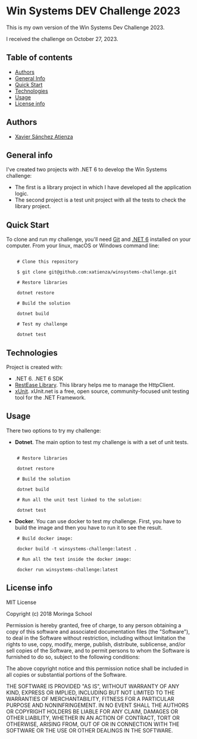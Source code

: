 # Win Systems DEV Challenge 2023

This is my own version of the Win Systems Dev Challenge 2023.

I received the challenge on  October 27, 2023.

## Table of contents
* [Authors](#authors)
* [General Info](#general-info)
* [Quick Start](#quick-start)
* [Technologies](#technologies)
* [Usage](#usage)
* [License info](#licence-info)

## Authors

- [Xavier Sánchez Atienza](https://www.linkedin.com/in/xatienza)

## General info

I've created two projects with .NET 6 to develop the Win Systems challenge:

* The first is a library project in which I have developed all the application logic.
* The second project is a test unit project with all the tests to check the library project.

## Quick Start

To clone and run my challenge, you'll need [Git](https://git-scm.com/) and [.NET 6](https://dotnet.microsoft.com/en-us/download/dotnet/6.0) installed on your computer. From your linux, macOS or Windows command line:

```(bash)

    # Clone this repository
    
    $ git clone git@github.com:xatienza/winsystems-challenge.git
    
    # Restore libraries
    
    dotnet restore
    
    # Build the solution
    
    dotnet build
    
    # Test my challenge
    
    dotnet test

```

## Technologies

Project is created with:

* .NET 6. .NET 6 SDK 
* [RestEase Library](https://github.com/canton7/RestEase). This library helps me to manage the HttpClient.
* [xUnit](https://xunit.net/). xUnit.net is a free, open source, community-focused unit testing tool for the .NET Framework.

## Usage

There two options to try my challenge:

* **Dotnet**. The main option to test my challenge is with a set of unit tests.

```(C#)

    # Restore libraries

    dotnet restore

    # Build the solution

    dotnet build

    # Run all the unit test linked to the solution:

    dotnet test

```

* **Docker**. You can use docker to test my challenge. First, you have to build the image and then you have to run it to see the result.


```(docker)
    # Build docker image:

    docker build -t winsystems-challenge:latest .

    # Run all the test inside the docker image:

    docker run winsystems-challenge:latest

```

## License info
MIT License

Copyright (c) 2018 Moringa School

Permission is hereby granted, free of charge, to any person obtaining a copy
of this software and associated documentation files (the "Software"), to deal
in the Software without restriction, including without limitation the rights
to use, copy, modify, merge, publish, distribute, sublicense, and/or sell
copies of the Software, and to permit persons to whom the Software is
furnished to do so, subject to the following conditions:

The above copyright notice and this permission notice shall be included in all
copies or substantial portions of the Software.

THE SOFTWARE IS PROVIDED "AS IS", WITHOUT WARRANTY OF ANY KIND, EXPRESS OR
IMPLIED, INCLUDING BUT NOT LIMITED TO THE WARRANTIES OF MERCHANTABILITY,
FITNESS FOR A PARTICULAR PURPOSE AND NONINFRINGEMENT. IN NO EVENT SHALL THE
AUTHORS OR COPYRIGHT HOLDERS BE LIABLE FOR ANY CLAIM, DAMAGES OR OTHER
LIABILITY, WHETHER IN AN ACTION OF CONTRACT, TORT OR OTHERWISE, ARISING FROM,
OUT OF OR IN CONNECTION WITH THE SOFTWARE OR THE USE OR OTHER DEALINGS IN THE
SOFTWARE.

